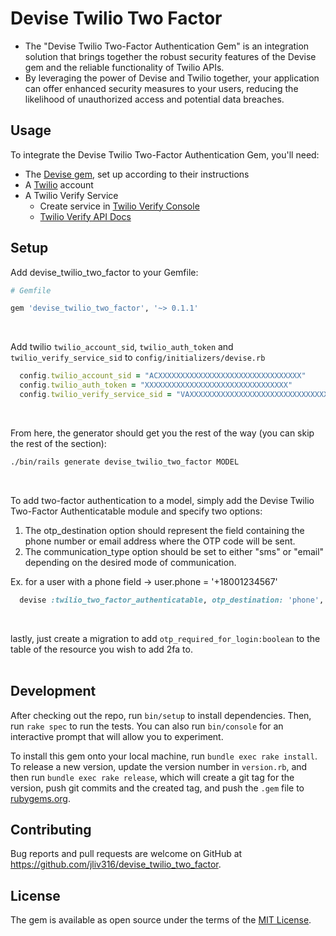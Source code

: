# Devise Twilio Two Factor
- The "Devise Twilio Two-Factor Authentication Gem" is an integration solution that brings together the robust security features of the Devise gem and the reliable functionality of Twilio APIs.
- By leveraging the power of Devise and Twilio together, your application can offer enhanced security measures to your users, reducing the likelihood of unauthorized access and potential data breaches.

## Usage

To integrate the Devise Twilio Two-Factor Authentication Gem, you'll need:

- The [Devise gem](https://github.com/heartcombo/devise), set up according to their instructions
- A [Twilio](https://www.twilio.com/try-twilio) account
- A Twilio Verify Service
  - Create service in [Twilio Verify Console](https://www.twilio.com/console/verify/services)
  - [Twilio Verify API Docs](https://www.twilio.com/docs/verify/api)

## Setup
Add devise_twilio_two_factor to your Gemfile:
<br/>

```ruby
# Gemfile

gem 'devise_twilio_two_factor', '~> 0.1.1'
```
<br/>

Add twilio `twilio_account_sid`, `twilio_auth_token` and `twilio_verify_service_sid` to `config/initializers/devise.rb`
```ruby
  config.twilio_account_sid = "ACXXXXXXXXXXXXXXXXXXXXXXXXXXXXXXXX"
  config.twilio_auth_token = "XXXXXXXXXXXXXXXXXXXXXXXXXXXXXXXX"
  config.twilio_verify_service_sid = "VAXXXXXXXXXXXXXXXXXXXXXXXXXXXXXXXX"
```
<br/>

From here, the generator should get you the rest of the way (you can skip the rest of the section):
```bash
./bin/rails generate devise_twilio_two_factor MODEL
```
<br/>

To add two-factor authentication to a model, simply add the Devise Twilio Two-Factor Authenticatable module and specify two options:

1) The otp_destination option should represent the field containing the phone number or email address where the OTP code will be sent.
2) The communication_type option should be set to either "sms" or "email" depending on the desired mode of communication.

Ex. for a user with a phone field -> user.phone = '+18001234567'
```ruby
  devise :twilio_two_factor_authenticatable, otp_destination: 'phone', communication_type: "sms"
```
<br/>

lastly, just create a migration to add  `otp_required_for_login:boolean` to the table of the resource you wish to add 2fa to.
<br/><br/>
## Development

After checking out the repo, run `bin/setup` to install dependencies. Then, run `rake spec` to run the tests. You can also run `bin/console` for an interactive prompt that will allow you to experiment.

To install this gem onto your local machine, run `bundle exec rake install`. To release a new version, update the version number in `version.rb`, and then run `bundle exec rake release`, which will create a git tag for the version, push git commits and the created tag, and push the `.gem` file to [rubygems.org](https://rubygems.org).

## Contributing

Bug reports and pull requests are welcome on GitHub at https://github.com/jliv316/devise_twilio_two_factor.

## License

The gem is available as open source under the terms of the [MIT License](https://opensource.org/licenses/MIT).

